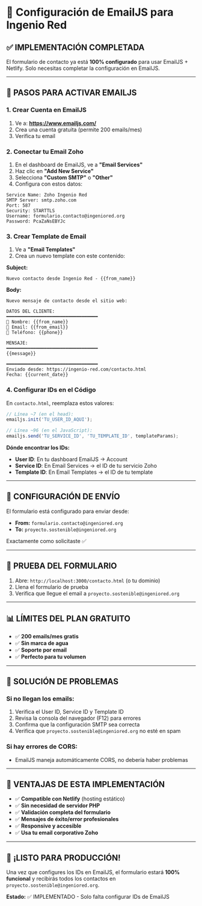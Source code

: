 # 📧 Configuración de EmailJS para Ingenio Red

## ✅ IMPLEMENTACIÓN COMPLETADA

El formulario de contacto ya está **100% configurado** para usar EmailJS + Netlify. Solo necesitas completar la configuración en EmailJS.

---

## 🚀 PASOS PARA ACTIVAR EMAILJS

### 1. Crear Cuenta en EmailJS

1. Ve a: **https://www.emailjs.com/**
2. Crea una cuenta gratuita (permite 200 emails/mes)
3. Verifica tu email

### 2. Conectar tu Email Zoho

1. En el dashboard de EmailJS, ve a **"Email Services"**
2. Haz clic en **"Add New Service"**
3. Selecciona **"Custom SMTP"** o **"Other"**
4. Configura con estos datos:

```
Service Name: Zoho Ingenio Red
SMTP Server: smtp.zoho.com
Port: 587
Security: STARTTLS
Username: formulario.contacto@ingeniored.org
Password: PcaZaNsEBYJc
```

### 3. Crear Template de Email

1. Ve a **"Email Templates"**
2. Crea un nuevo template con este contenido:

**Subject:**

```
Nuevo contacto desde Ingenio Red - {{from_name}}
```

**Body:**

```
Nuevo mensaje de contacto desde el sitio web:

DATOS DEL CLIENTE:
━━━━━━━━━━━━━━━━━━━━━━━━━━━━━━━━━━
👤 Nombre: {{from_name}}
📧 Email: {{from_email}}
📱 Teléfono: {{phone}}

MENSAJE:
━━━━━━━━━━━━━━━━━━━━━━━━━━━━━━━━━━
{{message}}

━━━━━━━━━━━━━━━━━━━━━━━━━━━━━━━━━━
Enviado desde: https://ingenio-red.com/contacto.html
Fecha: {{current_date}}
```

### 4. Configurar IDs en el Código

En `contacto.html`, reemplaza estos valores:

```javascript
// Línea ~7 (en el head):
emailjs.init('TU_USER_ID_AQUI');

// Línea ~96 (en el JavaScript):
emailjs.send('TU_SERVICE_ID', 'TU_TEMPLATE_ID', templateParams);
```

**Dónde encontrar los IDs:**

- **User ID**: En tu dashboard EmailJS → Account
- **Service ID**: En Email Services → el ID de tu servicio Zoho
- **Template ID**: En Email Templates → el ID de tu template

---

## 🎯 CONFIGURACIÓN DE ENVÍO

El formulario está configurado para enviar desde:

- **From:** `formulario.contacto@ingeniored.org`
- **To:** `proyecto.sostenible@ingeniored.org`

Exactamente como solicitaste ✅

---

## 🧪 PRUEBA DEL FORMULARIO

1. Abre: `http://localhost:3000/contacto.html` (o tu dominio)
2. Llena el formulario de prueba
3. Verifica que llegue el email a `proyecto.sostenible@ingeniored.org`

---

## 📊 LÍMITES DEL PLAN GRATUITO

- ✅ **200 emails/mes gratis**
- ✅ **Sin marca de agua**
- ✅ **Soporte por email**
- ✅ **Perfecto para tu volumen**

---

## 🔧 SOLUCIÓN DE PROBLEMAS

### Si no llegan los emails:

1. Verifica el User ID, Service ID y Template ID
2. Revisa la consola del navegador (F12) para errores
3. Confirma que la configuración SMTP sea correcta
4. Verifica que `proyecto.sostenible@ingeniored.org` no esté en spam

### Si hay errores de CORS:

- EmailJS maneja automáticamente CORS, no debería haber problemas

---

## 🌟 VENTAJAS DE ESTA IMPLEMENTACIÓN

- ✅ **Compatible con Netlify** (hosting estático)
- ✅ **Sin necesidad de servidor PHP**
- ✅ **Validación completa del formulario**
- ✅ **Mensajes de éxito/error profesionales**
- ✅ **Responsive y accesible**
- ✅ **Usa tu email corporativo Zoho**

---

## 🎉 ¡LISTO PARA PRODUCCIÓN!

Una vez que configures los IDs en EmailJS, el formulario estará **100% funcional** y recibirás todos los contactos en `proyecto.sostenible@ingeniored.org`.

**Estado:** ✅ IMPLEMENTADO - Solo falta configurar IDs de EmailJS

